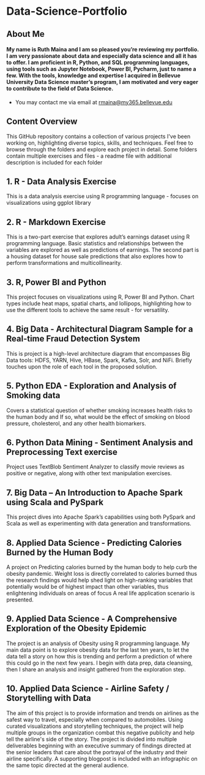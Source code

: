 # Data-Science-Portfolio

## About Me
#### My name is Ruth Maina and I am so pleased you’re reviewing my portfolio. I am very passionate about data and especially data science and all it has to offer. I am proficient in R, Python, and SQL programming languages, using tools such as Jupyter Notebook, Power BI, Pycharm, just to name a few. With the tools, knowledge and expertise I acquired in Bellevue University Data Science master’s program, I am motivated and very eager to contribute to the field of Data Science. 
* You may contact me via email at rmaina@my365.bellevue.edu

## Content Overview
This GitHub repository contains a collection of various projects I've been working on, highlighting diverse topics, skills, and techniques. Feel free to browse through the folders and explore each project in detail. Some folders contain multiple exercises and files - a readme file with additional description is included for each folder 

## 1.	R - Data Analysis Exercise  
This is a data analysis exercise using R programming language - focuses on visualizations using ggplot library  
## 2.	R - Markdown Exercise  
This is a two-part exercise that explores adult’s earnings dataset using R programming language. Basic statistics and relationships between the variables are explored as well as predictions of earnings. 
The second part is a housing dataset for house sale predictions that also explores how to perform transformations and multicollinearity.
## 3.	R, Power BI and Python  
This project focuses on visualizations using R, Power BI and Python. Chart types include heat maps, spatial charts, and lollipops, highlighting how to use the different tools to achieve the same result - for versatility.  
## 4.	Big Data - Architectural Diagram Sample for a Real-time Fraud Detection System
This is project is a high-level architecture diagram that encompasses Big Data tools: HDFS, YARN, Hive, HBase, Spark, Kafka, Solr, and NiFi.
Briefly touches upon the role of each tool in the proposed solution.
## 5.	Python EDA - Exploration and Analysis of Smoking data
Covers a statistical question of whether smoking increases health risks to the human body and If so, what would be the effect of smoking on blood pressure, cholesterol, and any other health biomarkers.  
## 6.	Python Data Mining - Sentiment Analysis and Preprocessing Text exercise 
Project uses TextBlob Sentiment Analyzer to classify movie reviews as positive or negative, along with other text manipulation exercises. 
## 7.	Big Data – An Introduction to Apache Spark using Scala and PySpark
This project dives into Apache Spark’s capabilities using both PySpark and Scala as well as experimenting with data generation and transformations.
## 8.	Applied Data Science - Predicting Calories Burned by the Human Body
A project on Predicting calories burned by the human body to help curb the obesity pandemic. Weight loss is directly correlated to calories burned thus the research findings would help shed light on high-ranking variables that potentially would be of highest impact than other variables, thus enlightening individuals on areas of focus A real life application scenario is presented.  
## 9.	Applied Data Science - A Comprehensive Exploration of the Obesity Epidemic
The project is an analysis of Obesity using R programming language. My main data point is to explore obesity data for the last ten years, to let the data tell a story on how this is trending and perform a prediction of where this could go in the next few years. I begin with data prep, data cleansing, then I share an analysis and insight gathered from the exploration step.
## 10.	 Applied Data Science - Airline Safety / Storytelling with Data
The aim of this project is to provide information and trends on airlines as the safest way to travel, especially when compared to automobiles. Using curated visualizations and storytelling techniques, the project will help multiple groups in the organization combat this negative publicity and help tell the airline's side of the story. The project is divided into multiple deliverables beginning with an executive summary of findings directed at the senior leaders that care about the portrayal of the industry and their airline specifically. A supporting blogpost is included with an infographic on the same topic directed at the general audience.



